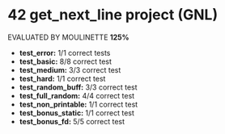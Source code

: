# 42 get_next_line project (GNL)

EVALUATED BY MOULINETTE **125%**

- **test_error:** 1/1 correct tests
- **test_basic:** 8/8 correct test
- **test_medium:** 3/3 correct test
- **test_hard:** 1/1 correct test
- **test_random_buff:** 3/3 correct test
- **test_full_random:** 4/4 correct test
- **test_non_printable:** 1/1 correct test
- **test_bonus_static:** 1/1 correct test
- **test_bonus_fd:** 5/5 correct test

